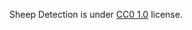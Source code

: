Sheep Detection is under [CC0 1.0](https://creativecommons.org/publicdomain/zero/1.0/legalcode) license.